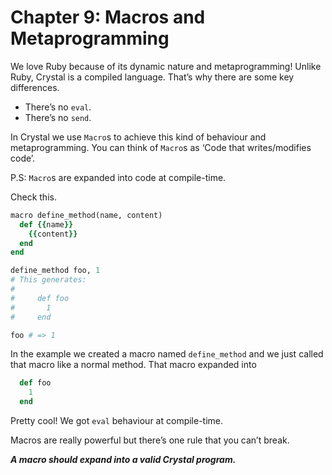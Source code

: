 # Chapter 9: Macros and Metaprogramming

We love Ruby because of its dynamic nature and metaprogramming! Unlike Ruby, Crystal is a compiled language. That’s why there are some key differences.

* There’s no `eval`.
* There’s no `send`.

In Crystal we use `Macro`s to achieve this kind of behaviour and metaprogramming. You can think of `Macro`s as ‘Code that writes/modifies code’.

P.S: `Macro`s are expanded into code at compile-time.

Check this.

```ruby
macro define_method(name, content)
  def {{name}}
    {{content}}
  end
end

define_method foo, 1
# This generates:
#
#     def foo
#       1
#     end

foo # => 1
```

In the example we created a macro named `define_method` and we just called that macro like a normal method. That macro expanded into

```ruby
  def foo
    1
  end
```

Pretty cool! We got `eval` behaviour at compile-time.

Macros are really powerful but there’s one rule that you can’t break.

_**A macro should expand into a valid Crystal program.**_
